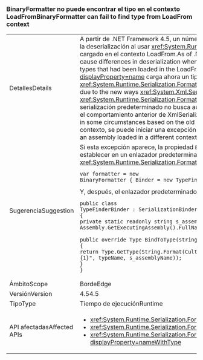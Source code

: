 ### <a name="binaryformatter-can-fail-to-find-type-from-loadfrom-context"></a><span data-ttu-id="3d4f9-101">BinaryFormatter no puede encontrar el tipo en el contexto LoadFrom</span><span class="sxs-lookup"><span data-stu-id="3d4f9-101">BinaryFormatter can fail to find type from LoadFrom context</span></span>

|   |   |
|---|---|
|<span data-ttu-id="3d4f9-102">Detalles</span><span class="sxs-lookup"><span data-stu-id="3d4f9-102">Details</span></span>|<span data-ttu-id="3d4f9-103">A partir de .NET Framework 4.5, un número de cambios en <xref:System.Xml.Serialization.XmlSerializer?displayProperty=name> pueden provocar diferencias en la deserialización al usar <xref:System.Runtime.Serialization.Formatters.Binary.BinaryFormatter?displayProperty=name> para deserializar los tipos que se han cargado en el contexto LoadFrom.</span><span class="sxs-lookup"><span data-stu-id="3d4f9-103">As of .NET Framework 4.5, a number of <xref:System.Xml.Serialization.XmlSerializer?displayProperty=name> changes may cause differences in deserialization when using <xref:System.Runtime.Serialization.Formatters.Binary.BinaryFormatter?displayProperty=name> to deserialize types that had been loaded in the LoadFrom context.</span></span> <span data-ttu-id="3d4f9-104">Estos cambios se deben a las nuevas formas en las que <xref:System.Xml.Serialization.XmlSerializer?displayProperty=name> carga ahora un tipo que provoca otro comportamiento cuando un <xref:System.Runtime.Serialization.Formatters.Binary.BinaryFormatter?displayProperty=name> intenta deserializar en ese tipo más adelante.</span><span class="sxs-lookup"><span data-stu-id="3d4f9-104">These changes are due to the new ways <xref:System.Xml.Serialization.XmlSerializer?displayProperty=name> now loads a type which causes different behavior when a <xref:System.Runtime.Serialization.Formatters.Binary.BinaryFormatter?displayProperty=name> attempts to deserialize to that type later on.</span></span> <span data-ttu-id="3d4f9-105">El enlazador de serialización predeterminado no busca automáticamente en el contexto LoadFrom, aunque es posible que haya funcionado en algunas circunstancias según el comportamiento anterior de XmlSerializer.</span><span class="sxs-lookup"><span data-stu-id="3d4f9-105">The default serialization binder does not automatically search the LoadFrom context, although it may have worked in some circumstances based on the old behavior of XmlSerializer.</span></span> <span data-ttu-id="3d4f9-106">Debido a los cambios, cuando se carga un tipo desde un ensamblado cargado en un otro contexto, se puede iniciar una excepción <xref:System.IO.FileNotFoundException?displayProperty=name>.</span><span class="sxs-lookup"><span data-stu-id="3d4f9-106">Due to the changes, when a type is being loaded from an assembly loaded in a different context, a <xref:System.IO.FileNotFoundException?displayProperty=name> may be thrown.</span></span>|
|<span data-ttu-id="3d4f9-107">Sugerencia</span><span class="sxs-lookup"><span data-stu-id="3d4f9-107">Suggestion</span></span>|<span data-ttu-id="3d4f9-108">Si esta excepción aparece, la propiedad <code>Binder</code> del <xref:System.Runtime.Serialization.Formatters.Binary.BinaryFormatter?displayProperty=name> se puede establecer en un enlazador predeterminado que encontrará el tipo correcto.</span><span class="sxs-lookup"><span data-stu-id="3d4f9-108">If this exception is seen, the <code>Binder</code> property of the <xref:System.Runtime.Serialization.Formatters.Binary.BinaryFormatter?displayProperty=name> can be set to a custom binder that will find the correct type.</span></span><pre><code class="language-C#">var formatter = new BinaryFormatter { Binder = new TypeFinderBinder() }&#13;&#10;</code></pre><span data-ttu-id="3d4f9-109">Y, después, el enlazador predeterminado:</span><span class="sxs-lookup"><span data-stu-id="3d4f9-109">And then the custom binder:</span></span><pre><code class="language-C#">public class TypeFinderBinder : SerializationBinder&#13;&#10;{&#13;&#10;private static readonly string s_assemblyName = Assembly.GetExecutingAssembly().FullName;&#13;&#10;&#13;&#10;public override Type BindToType(string assemblyName, string typeName)&#13;&#10;{&#13;&#10;return Type.GetType(String.Format(CultureInfo.InvariantCulture, &quot;{0}, {1}&quot;, typeName, s_assemblyName));&#13;&#10;}&#13;&#10;}&#13;&#10;</code></pre>|
|<span data-ttu-id="3d4f9-110">Ámbito</span><span class="sxs-lookup"><span data-stu-id="3d4f9-110">Scope</span></span>|<span data-ttu-id="3d4f9-111">Borde</span><span class="sxs-lookup"><span data-stu-id="3d4f9-111">Edge</span></span>|
|<span data-ttu-id="3d4f9-112">Versión</span><span class="sxs-lookup"><span data-stu-id="3d4f9-112">Version</span></span>|<span data-ttu-id="3d4f9-113">4.5</span><span class="sxs-lookup"><span data-stu-id="3d4f9-113">4.5</span></span>|
|<span data-ttu-id="3d4f9-114">Tipo</span><span class="sxs-lookup"><span data-stu-id="3d4f9-114">Type</span></span>|<span data-ttu-id="3d4f9-115">Tiempo de ejecución</span><span class="sxs-lookup"><span data-stu-id="3d4f9-115">Runtime</span></span>|
|<span data-ttu-id="3d4f9-116">API afectadas</span><span class="sxs-lookup"><span data-stu-id="3d4f9-116">Affected APIs</span></span>|<ul><li><xref:System.Runtime.Serialization.Formatters.Binary.BinaryFormatter?displayProperty=nameWithType></li><li><xref:System.Runtime.Serialization.Formatters.Binary.BinaryFormatter.Deserialize(System.IO.Stream)?displayProperty=nameWithType></li><li><xref:System.Runtime.Serialization.Formatters.Binary.BinaryFormatter.Deserialize(System.IO.Stream,System.Runtime.Remoting.Messaging.HeaderHandler)?displayProperty=nameWithType></li></ul>|

